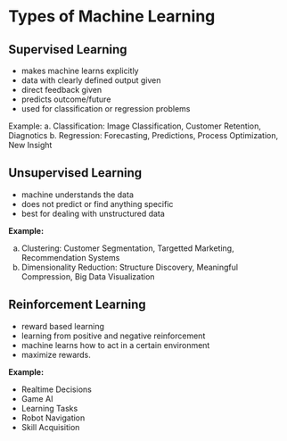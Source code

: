 # Types of Machine Learning

## Supervised Learning
- makes machine learns explicitly
- data with clearly defined output given
- direct feedback given
- predicts outcome/future
- used for classification or regression problems
  
Example:
  a. Classification: Image Classification, Customer Retention, Diagnotics
  b. Regression: Forecasting, Predictions, Process Optimization, New Insight
## Unsupervised Learning
- machine understands the data
- does not predict or find anything specific
- best for dealing with unstructured data

**Example:** 
<ol type="a">
  <li>Clustering: Customer Segmentation, Targetted Marketing, Recommendation Systems</li>
  <li>Dimensionality Reduction: Structure Discovery, Meaningful Compression, Big Data Visualization</li>
</ol>

## Reinforcement Learning
- reward based learning
- learning from positive and negative reinforcement
- machine learns how to act in a certain environment
- maximize rewards. 

**Example:**
  - Realtime Decisions
  - Game AI
  - Learning Tasks 
  - Robot Navigation
  - Skill Acquisition